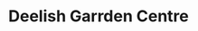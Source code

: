 ---
title: "Deelish Garrden Centre"
url: /skibbereen/deelish-garrden-centre/
shop: garden centre
---